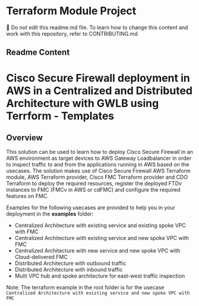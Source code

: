 # Terraform Module Project

:no_entry_sign: Do not edit this readme.md file. To learn how to change this content and work with this repository, refer to CONTRIBUTING.md

## Readme Content

# Cisco Secure Firewall deployment in AWS in a Centralized and Distributed Architecture with GWLB using Terrform - Templates

## Overview

This solution can be used to learn how to deploy Cisco Secure Firewall in an AWS environment as target devices to AWS Gateway Loadbalancer in order to inspect traffic to and from the applications running in AWS based on the usecases.
The solution makes use of Cisco Secure Firewall AWS Terraform module, AWS Terraform provider, Cisco FMC Terraform provider and CDO Terraform to deploy the required resources, register the deployed FTDv instances to FMC (FMCv in AWS or cdFMC) and configure the required features on FMC.

Examples for the following usecases are provided to help you in your deployment in the **examples** folder:

- Centralized Architecture with existing service and existing spoke VPC with FMC
- Centralized Architecture with existing service and new spoke VPC with FMC
- Centralized Architecture with new service and new spoke VPC with Cloud-delivered FMC
- Distributed Architecture with outbound traffic
- Distributed Architecture with inbound traffic
- Multi VPC hub and spoke architecture for east-west traffic inspection

Note: The terraform example in the root folder is for the usecase `Centralized Architecture with existing service and new spoke VPC with FMC`
